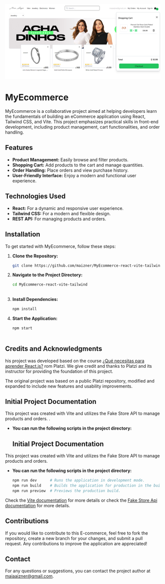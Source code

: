 ![Cover Image](public/images/cover-image.png)

# MyEcommerce

MyEcommerce is a collaborative project aimed at helping developers learn the fundamentals of building an eCommerce application using React, Tailwind CSS, and Vite. This project emphasizes practical skills in front-end development, including product management, cart functionalities, and order handling. 

## Features

- **Product Management:** Easily browse and filter products.
- **Shopping Cart:** Add products to the cart and manage quantities.
- **Order Handling:** Place orders and view purchase history.
- **User-Friendly Interface:** Enjoy a modern and functional user experience.

## Technologies Used

- **React:** For a dynamic and responsive user experience.
- **Tailwind CSS:** For a modern and flexible design.
- **REST API:** For managing products and orders.

## Installation

To get started with MyEcommerce, follow these steps:

1. **Clone the Repository:**
   ```bash
   git clone https://github.com/maizner/MyEcommerce-react-vite-tailwind.git


2. **Navigate to the Project Directory:**
   ```bash
   cd MyEcommerce-react-vite-tailwind



3. **Install Dependencies:**
   ```bash
   npm install


4. **Start the Application:**
   ```bash
   npm start



## Credits and Acknowledgments
his project was developed based on the course <a href="https://platzi.com/home/clases/7396-react-vite-tailwindcss"> ¿Qué necesitas para aprender React.js?</a> rom Platzi. We give credit and thanks to Platzi and its instructor for providing the foundation of this project.

The original project was based on a public Platzi repository, modified and expanded to include new features and usability improvements.


## Initial Project Documentation
This project was created with Vite and utilizes the Fake Store API to manage products and orders.
.

- **You can run the following scripts in the project directory:**
  ## Initial Project Documentation

This project was created with Vite and utilizes the Fake Store API to manage products and orders.

- **You can run the following scripts in the project directory:**
   ```bash
   npm run dev      # Runs the application in development mode.
   npm run build    # Builds the application for production in the build folder.
   npm run preview  # Previews the production build.


Check the [Vite documentation](https://vitejs.dev/guide/) for more details or check the [Fake Store Api documentation](https://fakestoreapi.com/) for more details.


## Contributions
If you would like to contribute to this E-commerce, feel free to fork the repository, create a new branch for your changes, and submit a pull request. Any contributions to improve the application are appreciated!

## Contact
For any questions or suggestions, you can contact the project author at maiaaizner@gmail.com.



